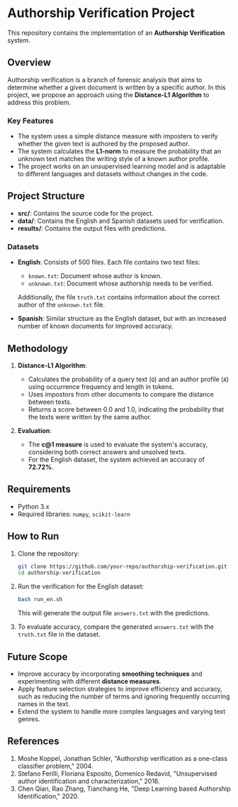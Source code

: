 # Authorship Verification Project

This repository contains the implementation of an **Authorship Verification** system.

## Overview
Authorship verification is a branch of forensic analysis that aims to determine whether a given document is written by a specific author. In this project, we propose an approach using the **Distance-L1 Algorithm** to address this problem.

### Key Features
- The system uses a simple distance measure with imposters to verify whether the given text is authored by the proposed author.
- The system calculates the **L1-norm** to measure the probability that an unknown text matches the writing style of a known author profile.
- The project works on an unsupervised learning model and is adaptable to different languages and datasets without changes in the code.

## Project Structure

- **src/**: Contains the source code for the project.
- **data/**: Contains the English and Spanish datasets used for verification.
- **results/**: Contains the output files with predictions.

### Datasets
- **English**: Consists of 500 files. Each file contains two text files:
  - `known.txt`: Document whose author is known.
  - `unknown.txt`: Document whose authorship needs to be verified.
  
  Additionally, the file `truth.txt` contains information about the correct author of the `unknown.txt` file.
  
- **Spanish**: Similar structure as the English dataset, but with an increased number of known documents for improved accuracy.

## Methodology
1. **Distance-L1 Algorithm**: 
   - Calculates the probability of a query text (`Q`) and an author profile (`A`) using occurrence frequency and length in tokens.
   - Uses impostors from other documents to compare the distance between texts.
   - Returns a score between 0.0 and 1.0, indicating the probability that the texts were written by the same author.

2. **Evaluation**: 
   - The **c@1 measure** is used to evaluate the system's accuracy, considering both correct answers and unsolved texts.
   - For the English dataset, the system achieved an accuracy of **72.72%**.

## Requirements
- Python 3.x
- Required libraries: `numpy`, `scikit-learn`

## How to Run
1. Clone the repository:
   ```bash
   git clone https://github.com/your-repo/authorship-verification.git
   cd authorship-verification
   ```

2. Run the verification for the English dataset:
   ```bash
   bash run_en.sh
   ```

   This will generate the output file `answers.txt` with the predictions.

3. To evaluate accuracy, compare the generated `answers.txt` with the `truth.txt` file in the dataset.

## Future Scope
- Improve accuracy by incorporating **smoothing techniques** and experimenting with different **distance measures**.
- Apply feature selection strategies to improve efficiency and accuracy, such as reducing the number of terms and ignoring frequently occurring names in the text.
- Extend the system to handle more complex languages and varying text genres.

## References
1. Moshe Koppel, Jonathan Schler, "Authorship verification as a one-class classifier problem," 2004.
2. Stefano Ferilli, Floriana Esposito, Domenico Redavid, "Unsupervised author identification and characterization," 2016.
3. Chen Qian, Rao Zhang, Tianchang He, "Deep Learning based Authorship Identification," 2020.
